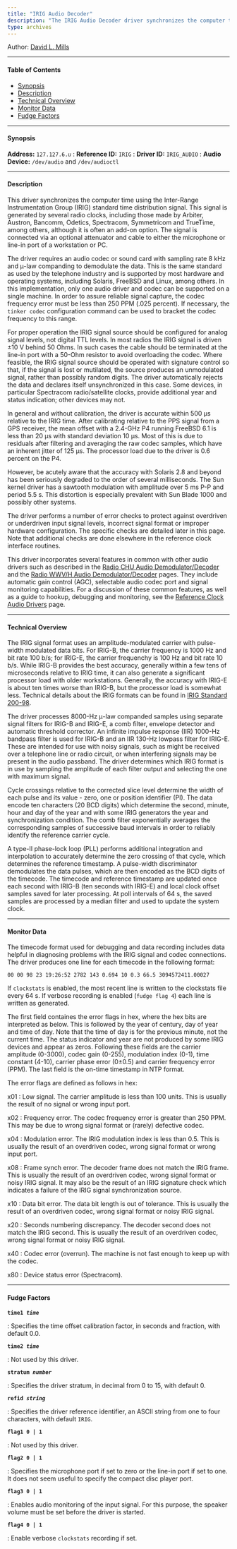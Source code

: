 ```yaml
---
title: "IRIG Audio Decoder"
description: "The IRIG Audio Decoder driver synchronizes the computer time using the Inter-Range Instrumentation Group (IRIG) standard time distribution signal. This signal is generated by several radio clocks, including those made by Arbiter, Austron, Bancomm, Odetics, Spectracom, Symmetricom and TrueTime, although it is often an add-on option."
type: archives
---
```


Author: [David L. Mills](mailto:mills@udel.edu)

* * *

#### Table of Contents

*   [Synopsis](/documentation/drivers/driver6/#synopsis)
*   [Description](/documentation/drivers/driver6/#description)
*   [Technical Overview](/documentation/drivers/driver6/#technical-overview)
*   [Monitor Data](/documentation/drivers/driver6/#monitor-data)
*   [Fudge Factors](/documentation/drivers/driver6/#fudge-factors)

* * *

#### Synopsis

**Address:** <code>127.127.6._u_</code>
: **Reference ID:** `IRIG`
: **Driver ID:** `IRIG_AUDIO`
: **Audio Device:** `/dev/audio` and `/dev/audioctl`

* * *

#### Description

This driver synchronizes the computer time using the Inter-Range Instrumentation Group (IRIG) standard time distribution signal. This signal is generated by several radio clocks, including those made by Arbiter, Austron, Bancomm, Odetics, Spectracom, Symmetricom and TrueTime, among others, although it is often an add-on option. The signal is connected via an optional attenuator and cable to either the microphone or line-in port of a workstation or PC.

The driver requires an audio codec or sound card with sampling rate 8 kHz and μ-law companding to demodulate the data. This is the same standard as used by the telephone industry and is supported by most hardware and operating systems, including Solaris, FreeBSD and Linux, among others. In this implementation, only one audio driver and codec can be supported on a single machine. In order to assure reliable signal capture, the codec frequency error must be less than 250 PPM (.025 percent). If necessary, the `tinker codec` configuration command can be used to bracket the codec frequency to this range.

For proper operation the IRIG signal source should be configured for analog signal levels, not digital TTL levels. In most radios the IRIG signal is driven ±10 V behind 50 Ohms. In such cases the cable should be terminated at the line-in port with a 50-Ohm resistor to avoid overloading the codec. Where feasible, the IRIG signal source should be operated with signature control so that, if the signal is lost or mutilated, the source produces an unmodulated signal, rather than possibly random digits. The driver automatically rejects the data and declares itself unsynchronized in this case. Some devices, in particular Spectracom radio/satellite clocks, provide additional year and status indication; other devices may not.

In general and without calibration, the driver is accurate within 500 μs relative to the IRIG time. After calibrating relative to the PPS signal from a GPS receiver, the mean offset with a 2.4-GHz P4 running FreeBSD 6.1 is less than 20 μs with standard deviation 10 μs. Most of this is due to residuals after filtering and averaging the raw codec samples, which have an inherent jitter of 125 μs. The processor load due to the driver is 0.6 percent on the P4.

However, be acutely aware that the accuracy with Solaris 2.8 and beyond has been seriously degraded to the order of several milliseconds. The Sun kernel driver has a sawtooth modulation with amplitude over 5 ms P-P and period 5.5 s. This distortion is especially prevalent with Sun Blade 1000 and possibly other systems.

The driver performs a number of error checks to protect against overdriven or underdriven input signal levels, incorrect signal format or improper hardware configuration. The specific checks are detailed later in this page. Note that additional checks are done elsewhere in the reference clock interface routines.

This driver incorporates several features in common with other audio drivers such as described in the [Radio CHU Audio Demodulator/Decoder](/documentation/drivers/driver7/) and the [Radio WWV/H Audio Demodulator/Decoder](/documentation/drivers/driver36/) pages. They include automatic gain control (AGC), selectable audio codec port and signal monitoring capabilities. For a discussion of these common features, as well as a guide to hookup, debugging and monitoring, see the [Reference Clock Audio Drivers](/documentation/4.2.8-series/audio/) page.

* * *

#### Technical Overview

The IRIG signal format uses an amplitude-modulated carrier with pulse-width modulated data bits. For IRIG-B, the carrier frequency is 1000 Hz and bit rate 100 b/s; for IRIG-E, the carrier frequenchy is 100 Hz and bit rate 10 b/s. While IRIG-B provides the best accuracy, generally within a few tens of microseconds relative to IRIG time, it can also generate a significant processor load with older workstations. Generally, the accuracy with IRIG-E is about ten times worse than IRIG-B, but the processor load is somewhat less. Technical details about the IRIG formats can be found in [IRIG Standard 200-98](https://www.hopf.com/downloads/manuals/irig-standard_v200-98_en.pdf).

The driver processes 8000-Hz μ-law companded samples using separate signal filters for IRIG-B and IRIG-E, a comb filter, envelope detector and automatic threshold corrector. An infinite impulse response (IIR) 1000-Hz bandpass filter is used for IRIG-B and an IIR 130-Hz lowpass filter for IRIG-E. These are intended for use with noisy signals, such as might be received over a telephone line or radio circuit, or when interfering signals may be present in the audio passband. The driver determines which IRIG format is in use by sampling the amplitude of each filter output and selecting the one with maximum signal.

Cycle crossings relative to the corrected slice level determine the width of each pulse and its value - zero, one or position identifier (PI). The data encode ten characters (20 BCD digits) which determine the second, minute, hour and day of the year and with some IRIG generators the year and synchronization condition. The comb filter exponentially averages the corresponding samples of successive baud intervals in order to reliably identify the reference carrier cycle.

A type-II phase-lock loop (PLL) performs additional integration and interpolation to accurately determine the zero crossing of that cycle, which determines the reference timestamp. A pulse-width discriminator demodulates the data pulses, which are then encoded as the BCD digits of the timecode. The timecode and reference timestamp are updated once each second with IRIG-B (ten seconds with IRIG-E) and local clock offset samples saved for later processing. At poll intervals of 64 s, the saved samples are processed by a median filter and used to update the system clock.

* * *

#### Monitor Data

The timecode format used for debugging and data recording includes data helpful in diagnosing problems with the IRIG signal and codec connections. The driver produces one line for each timecode in the following format:

`00 00 98 23 19:26:52 2782 143 0.694 10 0.3 66.5 3094572411.00027`

If `clockstats` is enabled, the most recent line is written to the clockstats file every 64 s. If verbose recording is enabled (`fudge flag 4`) each line is written as generated.

The first field containes the error flags in hex, where the hex bits are interpreted as below. This is followed by the year of century, day of year and time of day. Note that the time of day is for the previous minute, not the current time. The status indicator and year are not produced by some IRIG devices and appear as zeros. Following these fields are the carrier amplitude (0-3000), codec gain (0-255), modulation index (0-1), time constant (4-10), carrier phase error (0±0.5) and carrier frequency error (PPM). The last field is the on-time timestamp in NTP format.

The error flags are defined as follows in hex:

x01
: Low signal. The carrier amplitude is less than 100 units. This is usually the result of no signal or wrong input port.

x02
: Frequency error. The codec frequency error is greater than 250 PPM. This may be due to wrong signal format or (rarely) defective codec.

x04
: Modulation error. The IRIG modulation index is less than 0.5. This is usually the result of an overdriven codec, wrong signal format or wrong input port.

x08
: Frame synch error. The decoder frame does not match the IRIG frame. This is usually the result of an overdriven codec, wrong signal format or noisy IRIG signal. It may also be the result of an IRIG signature check which indicates a failure of the IRIG signal synchronization source.

x10
: Data bit error. The data bit length is out of tolerance. This is usually the result of an overdriven codec, wrong signal format or noisy IRIG signal.

x20
: Seconds numbering discrepancy. The decoder second does not match the IRIG second. This is usually the result of an overdriven codec, wrong signal format or noisy IRIG signal.

x40
: Codec error (overrun). The machine is not fast enough to keep up with the codec.

x80
: Device status error (Spectracom).

* * *

#### Fudge Factors

<code>**time1 _time_**</CODE>

: Specifies the time offset calibration factor, in seconds and fraction, with default 0.0.

<code>**time2 _time_**</code>

: Not used by this driver.

<code>**stratum _number_**</code>

: Specifies the driver stratum, in decimal from 0 to 15, with default 0.

<code>**refid _string_**</code>

: Specifies the driver reference identifier, an ASCII string from one to four characters, with default `IRIG`.

<code>**flag1 0 | 1**</code>

: Not used by this driver.

<code>**flag2 0 | 1**</code>

: Specifies the microphone port if set to zero or the line-in port if set to one. It does not seem useful to specify the compact disc player port.

<code>**flag3 0 | 1**</code>

: Enables audio monitoring of the input signal. For this purpose, the speaker volume must be set before the driver is started.

<code>**flag4 0 | 1**</code>

: Enable verbose `clockstats` recording if set.